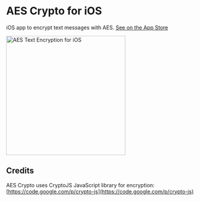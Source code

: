 # AES Crypto for iOS

iOS app to encrypt text messages with AES. [See on the App Store](https://itunes.apple.com/us/app/aes-crypto/id782965050)

<img src='https://raw.github.com/evgenyneu/aes-text-encryption-ios/master/Graphics/screenshots/iphone_4_inch/iphone_4_inch_640x1136_2.png' width='320' alt='AES Text Encryption for iOS'>

## Credits

AES Crypto uses CryptoJS JavaScript library for encryption: [https://code.google.com/p/crypto-js](https://code.google.com/p/crypto-js)
